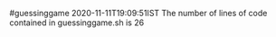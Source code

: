 #guessinggame
2020-11-11T19:09:51IST
The number of lines of code contained in guessinggame.sh is 26
